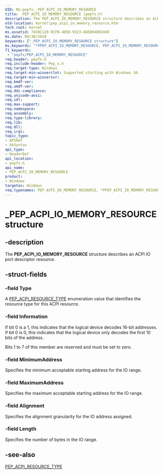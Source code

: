 ```yaml
---
UID: NS:pepfx._PEP_ACPI_IO_MEMORY_RESOURCE
title: _PEP_ACPI_IO_MEMORY_RESOURCE (pepfx.h)
description: The PEP_ACPI_IO_MEMORY_RESOURCE structure describes an ACPI IO port descriptor resource.
old-location: kernel\pep_acpi_io_memory_resource.htm
tech.root: kernel
ms.assetid: 7438C120-9CFB-4D5D-9323-8A5D84D02449
ms.date: 04/30/2018
keywords: ["_PEP_ACPI_IO_MEMORY_RESOURCE structure"]
ms.keywords: "*PPEP_ACPI_IO_MEMORY_RESOURCE, PEP_ACPI_IO_MEMORY_RESOURCE, PEP_ACPI_IO_MEMORY_RESOURCE structure [Kernel-Mode Driver Architecture], PPEP_ACPI_IO_MEMORY_RESOURCE, PPEP_ACPI_IO_MEMORY_RESOURCE structure pointer [Kernel-Mode Driver Architecture], _PEP_ACPI_IO_MEMORY_RESOURCE, kernel.pep_acpi_io_memory_resource, pepfx/PEP_ACPI_IO_MEMORY_RESOURCE, pepfx/PPEP_ACPI_IO_MEMORY_RESOURCE"
f1_keywords:
 - "pepfx/PEP_ACPI_IO_MEMORY_RESOURCE"
req.header: pepfx.h
req.include-header: Pep_x.h
req.target-type: Windows
req.target-min-winverclnt: Supported starting with Windows 10.
req.target-min-winversvr: 
req.kmdf-ver: 
req.umdf-ver: 
req.ddi-compliance: 
req.unicode-ansi: 
req.idl: 
req.max-support: 
req.namespace: 
req.assembly: 
req.type-library: 
req.lib: 
req.dll: 
req.irql: 
topic_type:
- APIRef
- kbSyntax
api_type:
- HeaderDef
api_location:
- pepfx.h
api_name:
- PEP_ACPI_IO_MEMORY_RESOURCE
product:
- Windows
targetos: Windows
req.typenames: PEP_ACPI_IO_MEMORY_RESOURCE, *PPEP_ACPI_IO_MEMORY_RESOURCE
---
```


# _PEP_ACPI_IO_MEMORY_RESOURCE structure


## -description


The <b>PEP_ACPI_IO_MEMORY_RESOURCE</b> structure describes an ACPI IO port descriptor resource.


## -struct-fields




### -field Type

A <a href="https://docs.microsoft.com/windows-hardware/drivers/ddi/pepfx/ne-pepfx-_pep_acpi_resource_type">PEP_ACPI_RESOURCE_TYPE</a> enumeration value that identifies the resource type for this ACPI resource.


### -field Information

If bit 0 is a 1, this indicates that the logical device decodes 16-bit addresses. If bit 0 is 0, this indicates that the logical device only decodes the first 10 bits of the address.

Bits 1 to 7 of this member are reserved and must be set to zero.


### -field MinimumAddress

Specifies the minimum acceptable starting address for the IO range.


### -field MaximumAddress

Specifies the maximum acceptable starting address for the IO range.


### -field Alignment

Specifies the alignment granularity for the IO address assigned.


### -field Length

Specifies the number of bytes in the IO range.


## -see-also




<a href="https://docs.microsoft.com/windows-hardware/drivers/ddi/pepfx/ne-pepfx-_pep_acpi_resource_type">PEP_ACPI_RESOURCE_TYPE</a>
 

 

